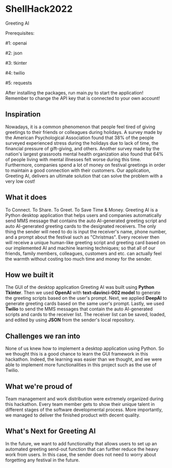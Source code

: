 # ShellHack2022

Greeting AI


Prerequisites:

#1: openai

#2: json

#3: tkinter

#4: twilio

#5: requests


After installing the packages, run main.py to start the application!
Remember to change the API key that is connected to your own account!






## Inspiration 
Nowadays, it is a common phenomenon that people feel tired of giving greetings to their friends or colleagues during holidays. A survey made by the American Psychological Association found that 38% of the people surveyed experienced stress during the holidays due to lack of time, the financial pressure of gift-giving, and others. Another survey made by the nation's largest grassroots mental health organization also found that 64% of people living with mental illnesses felt worse during this time. Furthermore, companies spend a lot of money on festival greetings in order to maintain a good connection with their customers. Our application, Greeting AI, delivers an ultimate solution that can solve the problem with a very low cost!

## What it does
To Connect. To Share. To Greet. To Save Time & Money. Greeting AI is a Python desktop application that helps users and companies automatically send MMS message that contains the auto AI-generated greeting script and auto AI-generated greeting cards to the designated receivers. The only thing the sender will need to do is input the receiver's name, phone number, and a prompt about the festival such as "Christmas". Every receiver then will receive a unique human-like greeting script and greeting card based on our implemented AI and machine learning techniques; so that all of our friends, family members, colleagues, customers and etc. can actually feel the warmth without costing too much time and money for the sender.

## How we built it
The GUI of the desktop application Greeting AI was built using **Python Tkinter**. Then we used **OpenAI** with **text-davinci-002 model** to generate the greeting scripts based on the user's prompt. Next, we applied **DeepAI** to generate greeting cards based on the same user's prompt. Lastly, we used **Twilio** to send the MMS messages that contain the auto AI-generated scripts and cards to the receiver list. The receiver list can be saved, loaded, and edited by using **JSON** from the sender's local repository.

## Challenges we ran into
None of us knew how to implement a desktop application using Python. So we thought this is a good chance to learn the GUI framework in this hackathon. Indeed, the learning was easier than we thought, and we were able to implement more functionalities in this project such as the use of Twilio.

## What we're proud of 
Team management and work distribution were extremely organized during this hackathon. Every team member gets to show their unique talent in different stages of the software developmental process. More importantly, we managed to deliver the finished product with decent quality.

## What's Next for Greeting AI
In the future, we want to add functionality that allows users to set up an automated greeting send-out function that can further reduce the heavy work from users. In this case, the sender does not need to worry about forgetting any festival in the future.  





